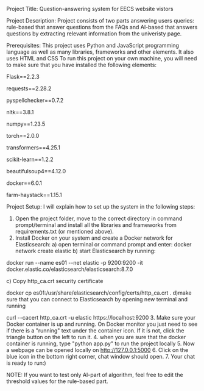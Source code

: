 Project Title: Question-answering system for EECS website vistors

Project Description: Project consists of two parts answering users queries: rule-based that answer questions from the FAQs and AI-based that answers questions by extracting relevant information from the univeristy page.

Prerequisites: This project uses Python and JavaScript programming language as well as many libraries, frameworks and other elements. It also uses HTML and CSS To run this project on your own machine, you will need to make sure that you have installed the following elements:

Flask==2.2.3

requests==2.28.2

pyspellchecker==0.7.2

nltk==3.8.1

numpy==1.23.5

torch==2.0.0

transformers==4.25.1

scikit-learn==1.2.2

beautifulsoup4==4.12.0

docker==6.0.1

farm-haystack==1.15.1

Project Setup: I will explain how to set up the system in the following steps:
1. Open the project folder, move to the correct directory in command prompt/terminal and install all the libraries and frameworks from requirements.txt (or mentioned above).
2. Install Docker on your system and create a Docker network for Elasticsearch:
a) open terminal or command prompt and enter:
docker network create elastic
b) start Elasticsearch by running:


docker run --name es01 --net elastic -p 9200:9200 -it docker.elastic.co/elasticsearch/elasticsearch:8.7.0

c) Copy http_ca.crt security certificate

docker cp es01:/usr/share/elasticsearch/config/certs/http_ca.crt .
d)make sure that you can connect to Elasticsearch by opening new terminal and running

curl --cacert http_ca.crt -u elastic https://localhost:9200
3. Make sure your Docker container is up and running. On Docker monitor you just need to see if there is a "running" text under the container icon. If it is not, click the triangle button on the left to run it. 
4. when you are sure that the docker container is running, type "python app.py" to run the project locally
5. Now a webpage can be opened locally on http://127.0.0.1:5000
6. Click on the blue icon in the bottom right corner, chat window should open.
7. Your chat is ready to run:)

NOTE:
If you want to test only AI-part of algorithm, feel free to edit the threshold values for the rule-based part.